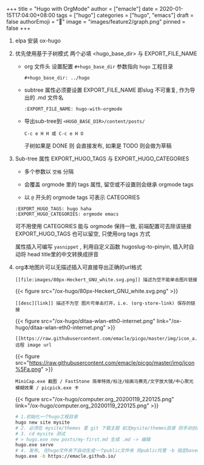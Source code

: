 +++
title = "Hugo with OrgMode"
author = ["emacle"]
date = 2020-01-15T17:04:00+08:00
tags = ["hugo"]
categories = ["hugo", "emacs"]
draft = false
authorEmoji = "🎅"
image = "images/feature2/graph.png"
pinned = false
+++

1.  elpa 安装 ox-hugo

2.  优先使用基于子树模式 两个必填 <hugo\_base\_dir> 与 EXPORT\_FILE\_NAME
    -   org 文件头 设置配置 `#+hugo_base_dir` 参数指向 `hugo` 工程目录

        ```text
        #+hugo_base_dir: ../hugo
        ```
    -   subtree 属性必须要设置 EXPORT\_FILE\_NAME 即slug <span class="underline">不可重复</span>, 作为导出的 .md 文件名

        ```text
        :EXPORT_FILE_NAME: hugo-with-orgmode
        ```
    -   导出sub-tree到 `<HUGO_BASE_DIR>/content/posts/`

        ```text
        C-c e H H 或 C-c e H O
        ```

        子树如果是 DONE 则 会直接发布, 如果是 TODO 则会做为草稿

3.  Sub-tree 属性 EXPORT\_HUGO\_TAGS 与 EXPORT\_HUGO\_CATEGORIES

    -   多个参数以 `空格` 分隔

    -   会覆盖 orgmode 里的 tags 属性, 留空或不设置则会继承 orgmode tags

    -   以 `@` 开头的 orgmode tags 可表示 CATEGORIES

    <!--listend-->

    ```text
    :EXPORT_HUGO_TAGS: hugo haha
    :EXPORT_HUGO_CATEGORIES: orgmode emacs
    ```

    可不用使用 CATEGORIES 能与 orgmode 保持一致, 前端配置可去除该链接
    EXPORT\_HUGO\_TAGS 也可以留空, 只使用org tags 方式

    属性插入可编写 `yasnippet` , 利用自定义函数 hugoslug-to-pinyin, 插入时自动将
    head title里的中文转换成拼音

4.  org本地图片可以无描述插入可直接导出正确的url格式

    ```text
    [[file:images/80px-Heckert_GNU_white.svg.png]] 描述为空不能单击图片链接
    ```

    {{< figure src="/ox-hugo/80px-Heckert_GNU_white.svg.png" >}}

    ```text
    [[desc][link]] 描述不为空 图片可单击打开，i.e. (org-store-link) 保存的链接
    ```

    {{< figure src="/ox-hugo/ditaa-wlan-eth0-internet.png" link="/ox-hugo/ditaa-wlan-eth0-internet.png" >}}

    ```text
    [[https://raw.githubusercontent.com/emacle/picgo/master/img/icon_a.png]]  远程 image url
    ```

    {{< figure src="https://raw.githubusercontent.com/emacle/picgo/master/img/icon%5Fa.png" >}}

    ```text
    MiniCap.exe 截图 / FastStone 简单特效/标注/绘画马赛克/文字放大镜/中心聚光模糊效果 / picpick.exe 卡
    ```

    {{< figure src="/ox-hugo/computer.org_20200119_220125.png" link="/ox-hugo/computer.org_20200119_220125.png" >}}

    ```sh
    # 1.初始化一个hugo工程目录
    hugo new site mysite
    # 2. 必须在 mysite/themes 里 git 下载主题 如无mysite/themes目录 则手动创建
    # 3. cd mysite 测试
    # > hugo.exe new posts/my-first.md 生成 .md -> 编辑
    hugo.exe serve
    # 4. 发布, 在hugo文件夹下自动生成一个public文件夹 将public托管 -b 指定baseURL
    hugo.exe -b https://emacle.github.io/
    ```
